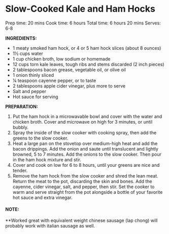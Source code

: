 # Slow-Cooked Kale and Ham Hocks

Prep time:  20 mins Cook time:  6 hours 
Total time:  6 hours 20 mins
Serves: 6-8
 
**INGREDIENTS:** 

* 1 meaty smoked ham hock, or 4 or 5 ham hock slices (about 8 ounces)  
* 1½ cups water  
* 1 cup chicken broth, low sodium or homemade  
* 12 cups torn kale leaves, tough ribs and stems discarded (2 inch pieces)  
* 2 tablespoons bacon grease, vegetable oil, or olive oil  
* 1 onion thinly sliced  
* ¼ teaspoon cayenne pepper, or to taste  
* 2 tablespoons apple cider vinegar, plus more to serve  
* Salt and pepper  
* Hot sauce for serving  


**PREPARATION:**

1. Put the ham hock in a microwavable bowl and cover with the water and chicken broth. Cover and microwave on high for 3 minutes, or until bubbly.
2. Spray the inside of the slow cooker with cooking spray, then add the greens to the slow cooker.
3. Heat a large pan on the stovetop over medium-high heat and add the bacon drippings. Add the onion and saute until translucent and lightly browned, 5 to 7 minutes. Add the onions to the slow cooker. Then pour in the ham hock mixture and stir.
4. Cover and cook on low for 6 to 8 hours, until your greens are nice and tender.
5. Remove the ham hock from the slow cooker and shred the lean meat. Return the meat to the pot, discarding the skin and bones. Add the cayenne, cider vinegar, salt, and pepper, then stir. Set the cooker to warm and serve straight from the pot alongside a bottle of your favorite hot sauce and extra vinegar.


#### NOTE:
**Worked great with equivalent weight chinese sausage (lap chong) will probably work with italian sausage as well.
